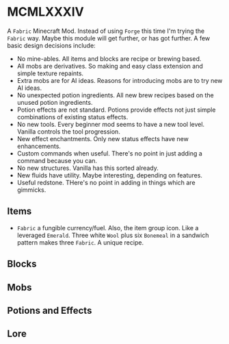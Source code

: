 # MCMLXXXIV

A `Fabric` Minecraft Mod. Instead of using `Forge` this time I'm trying the `Fabric` way. Maybe this module will get
further, or has got further. A few basic design decisions include:

 * No mine-ables. All items and blocks are recipe or brewing based.
 * All mobs are derivatives. So making and easy class extension and simple texture repaints.
 * Extra mobs are for AI ideas. Reasons for introducing mobs are to try new AI ideas.
 * No unexpected potion ingredients. All new brew recipes based on the unused potion ingredients.
 * Potion effects are not standard. Potions provide effects not just simple combinations of existing status effects.
 * No new tools. Every beginner mod seems to have a new tool level. Vanilla controls the tool progression.
 * New effect enchantments. Only new status effects have new enhancements.
 * Custom commands when useful. There's no point in just adding a command because you can.
 * No new structures. Vanilla has this sorted already.
 * New fluids have utility. Maybe interesting, depending on features.
 * Useful redstone. THere's no point in adding in things which are gimmicks.

## Items

 * `Fabric` a fungible currency/fuel. Also, the item group icon. Like a leveraged `Emerald`.
   Three white `Wool` plus six `Bonemeal` in a sandwich pattern makes three `Fabric`. A unique recipe.

## Blocks



## Mobs



## Potions and Effects



## Lore


